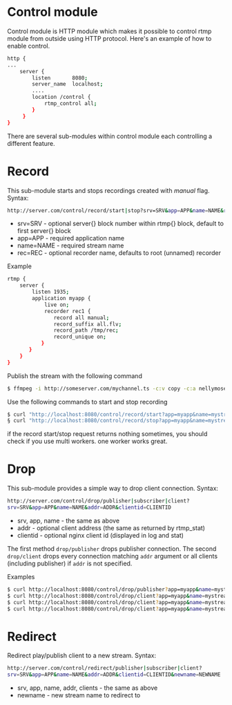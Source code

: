 # Control module

Control module is HTTP module which makes it possible to control rtmp module from outside using HTTP protocol. Here's an example of how to enable control.
```sh
http {
...
    server {
        listen       8080;
        server_name  localhost;
        ....
        location /control {
            rtmp_control all;
        }
     }
}
```

There are several sub-modules within control module each controlling a different feature.

# Record
This sub-module starts and stops recordings created with _manual_ flag.
Syntax:
```sh
http://server.com/control/record/start|stop?srv=SRV&app=APP&name=NAME&rec=REC
```

* srv=SRV - optional server{} block number within rtmp{} block, default to first server{} block
* app=APP - required application name
* name=NAME - required stream name
* rec=REC - optional recorder name, defaults to root (unnamed) recorder

Example
```sh
rtmp {
    server {
        listen 1935;
        application myapp {
            live on;
            recorder rec1 {
               record all manual;
               record_suffix all.flv;
               record_path /tmp/rec;
               record_unique on;
           }
       }
    }
}
```

Publish the stream with the following command
```sh
$ ffmpeg -i http://someserver.com/mychannel.ts -c:v copy -c:a nellymoser -ar 44100 -ac 1 -f flv rtmp://localhost/myapp/mystream
```

Use the following commands to start and stop recording
```sh
$ curl "http://localhost:8080/control/record/start?app=myapp&name=mystream&rec=rec1"
§ curl "http://localhost:8080/control/record/stop?app=myapp&name=mystream&rec=rec1"
```

if the record start/stop request returns nothing sometimes, you should check if you use multi workers. one worker works great. 

# Drop
This sub-module provides a simple way to drop client connection.
Syntax:
```sh
http://server.com/control/drop/publisher|subscriber|client?
srv=SRV&app=APP&name=NAME&addr=ADDR&clientid=CLIENTID
```

* srv, app, name - the same as above
* addr - optional client address (the same as returned by rtmp_stat)
* clientid - optional nginx client id (displayed in log and stat) 

The first method ```drop/publisher``` drops publisher connection. The second ```drop/client``` drops every connection matching ```addr``` argument or all clients (including publisher) if ```addr``` is not specified.

Examples
```sh
$ curl http://localhost:8080/control/drop/publisher?app=myapp&name=mystream
$ curl http://localhost:8080/control/drop/client?app=myapp&name=mystream
$ curl http://localhost:8080/control/drop/client?app=myapp&name=mystream&addr=192.168.0.1
$ curl http://localhost:8080/control/drop/client?app=myapp&name=mystream&clientid=1
```

# Redirect
Redirect play/publish client to a new stream.
Syntax:
```sh
http://server.com/control/redirect/publisher|subscriber|client?
srv=SRV&app=APP&name=NAME&addr=ADDR&clientid=CLIENTID&newname=NEWNAME
```

* srv, app, name, addr, clients - the same as above
* newname - new stream name to redirect to
